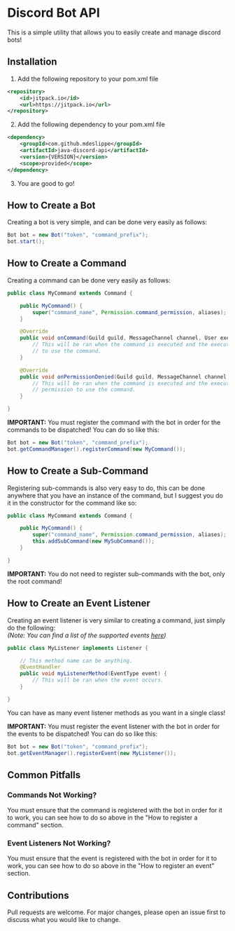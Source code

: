# Discord Bot API
This is a simple utility that allows you to easily create and manage discord bots!

## Installation
1) Add the following repository to your pom.xml file
```xml
<repository>
	<id>jitpack.io</id>
	<url>https://jitpack.io</url>
</repository>
```
2) Add the following dependency to your pom.xml file
```xml
<dependency>
	<groupId>com.github.mdeslippe</groupId>
	<artifactId>java-discord-api</artifactId>
	<version>{VERSION}</version>
	<scope>provided</scope>
</dependency>
```
3) You are good to go!

## How to Create a Bot
Creating a bot is very simple, and can be done very easily as follows:
```java
Bot bot = new Bot("token", "command_prefix");
bot.start();
```

## How to Create a Command
Creating a command can be done very easily as follows:
```java
public class MyCommand extends Command {

	public MyCommand() {
		super("command_name", Permission.command_permission, aliases);
	}

	@Override
	public void onCommand(Guild guild, MessageChannel channel, User executor, String label, String[] args) {
		// This will be ran when the command is executed and the executor has permission
		// to use the command.
	}

	@Override
	public void onPermissionDenied(Guild guild, MessageChannel channel, User executor, String label, String[] args) {
		// This will be ran when the command is executed and the executor does not have
		// permission to use the command.
	}

}
```
**IMPORTANT:** You must register the command with the bot in order for the commands to be dispatched! You can do so like this:
```java
Bot bot = new Bot("token", "command_prefix");
bot.getCommandManager().registerCommand(new MyCommand());
```

## How to Create a Sub-Command
Registering sub-commands is also very easy to do, this can be done anywhere that you have an instance of the command, but I suggest you do it in the constructor for the command like so:
```java
public class MyCommand extends Command {

	public MyCommand() {
		super("command_name", Permission.command_permission, aliases);
        this.addSubCommand(new MySubCommand());
	}

}
```
**IMPORTANT:** You do not need to register sub-commands with the bot, only the root command!

## How to Create an Event Listener
Creating an event listener is very similar to creating a command, just simply do the following:\
*(Note: You can find a list of the supported events [here](https://github.com/DV8FromTheWorld/JDA/wiki/8\)-List-of-Events))*
```java
public class MyListener implements Listener {

    // This method name can be anything.
	@EventHandler
	public void myListenerMethod(EventType event) {
        // This will be ran when the event occurs.
	}

}
```
You can have as many event listener methods as you want in a single class!

**IMPORTANT:** You must register the event listener with the bot in order for the events to be dispatched! You can do so like this:
```java
Bot bot = new Bot("token", "command_prefix");
bot.getEventManager().registerEvent(new MyListener());
```

## Common Pitfalls
### Commands Not Working?
You must ensure that the command is registered with the bot in order for it to work, you can see how to do so above in the "How to register a command" section.

### Event Listeners Not Working?
You must ensure that the event is registered with the bot in order for it to work, you can see how to do so above in the "How to register an event" section.

## Contributions
Pull requests are welcome. For major changes, please open an issue first to discuss what you would like to change.
